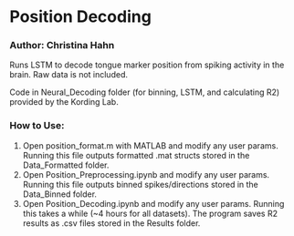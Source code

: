 # Position Decoding
### Author: Christina Hahn

Runs LSTM to decode tongue marker position from spiking activity in the brain. Raw data is not included.

Code in Neural_Decoding folder (for binning, LSTM, and calculating R2) provided by the Kording Lab.

### How to Use:
1. Open position_format.m with MATLAB and modify any user params. Running this file outputs formatted .mat structs stored in the Data_Formatted folder.
2. Open Position_Preprocessing.ipynb and modify any user params. Running this file outputs binned spikes/directions stored in the Data_Binned folder.
3. Open Position_Decoding.ipynb and modify any user params. Running this takes a while (~4 hours for all datasets). The program saves R2 results as .csv files stored in the Results folder.